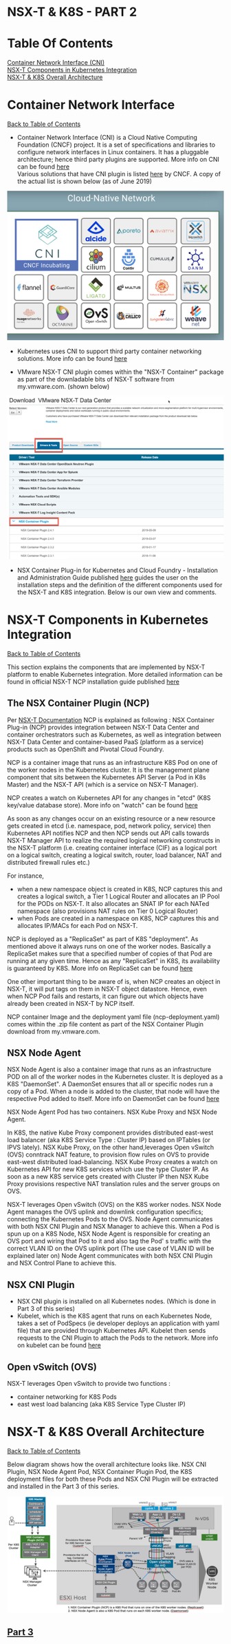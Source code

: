 # NSX-T & K8S - PART 2

# Table Of Contents

[Container Network Interface (CNI)](#Container-Network-Interface)  
[NSX-T Components in Kubernetes Integration](#NSX-T-Components-in-Kubernetes-Integration)  
[NSX-T & K8S Overall Architecture](#NSX-T-&-K8S-Overall-Architecture)

# Container Network Interface
[Back to Table of Contents](#Table-Of-Contents)

* Container Network Interface (CNI) is a Cloud Native Computing Foundation (CNCF) project. It is a set of specifications and libraries to configure network interfaces in Linux containers. It has a pluggable architecture; hence third party plugins are supported. More info on CNI can be found [here](https://github.com/containernetworking/cni)   
Various solutions that have CNI plugin is listed [here](https://landscape.cncf.io/category=cloud-native-network&format=card-mode&grouping=category) by CNCF. A copy of the actual list is shown below (as of June 2019)

![](2019-06-01-23-30-51.png)

* Kubernetes uses CNI to support third party container networking solutions. More info can be found [here](https://kubernetes.io/docs/concepts/extend-kubernetes/compute-storage-net/network-plugins/#network-plugin-requirements) 

* VMware NSX-T CNI plugin comes within the "NSX-T Container" package as part of the downladable bits of NSX-T software from my.vmware.com. (shown below)

![](2019-06-02-16-06-42.png)

* NSX Container Plug-in for Kubernetes and Cloud Foundry - Installation and Administration Guide published [here](https://docs.vmware.com/en/VMware-NSX-T-Data-Center/index.html) guides the user on the installation steps and the definition of the different components used for the NSX-T and K8S integration. Below is our own view and comments. 

# NSX-T Components in Kubernetes Integration
[Back to Table of Contents](#Table-Of-Contents)

This section explains the components that are implemented by NSX-T platform to enable Kubernetes integration. More detailed information can be found in official NSX-T NCP installation guide
published [here](https://docs.vmware.com/en/VMware-NSX-T-Data-Center/2.4/com.vmware.nsxt.ncp_kubernetes.doc/GUID-FB641321-319D-41DC-9D16-37D6BA0BC0DE.html) 
##  The NSX Container Plugin (NCP) 

Per [NSX-T Documentation](https://docs.vmware.com/en/VMware-NSX-T-Data-Center/2.4/com.vmware.nsxt.ncp_kubernetes.doc/GUID-52A92986-0FDF-43A5-A7BB-C037889F7559.html) NCP is explained as following : NSX Container Plug-in (NCP) provides integration between NSX-T Data Center and container orchestrators such as Kubernetes, as well as integration between NSX-T Data Center and container-based PaaS (platform as a service) products such as OpenShift and Pivotal Cloud Foundry.

NCP is a container image that runs as an infrastructure K8S Pod on one of the worker nodes in the Kubernetes cluster. It is the management plane component that sits between the Kubernetes API Server (a Pod in K8s Master) and the NSX-T API (which is a service on NSX-T Manager). 

NCP creates a watch on Kubernetes API for any changes in "etcd" (K8S key/value database store). More info on "watch" can be found [here](https://kubernetes.io/docs/reference/using-api/api-concepts/#efficient-detection-of-changes)

As soon as any changes occur on an existing resource or a new resource gets created in etcd (i.e. namespace, pod, network policy, service) then Kubernetes API notifies NCP and then NCP sends out API calls towards NSX-T Manager API to realize the required logical networking constructs in the NSX-T platform (i.e. creating container interface (CIF) as a logical port on a logical switch, creating a logical switch, router, load balancer, NAT and distributed firewall rules etc.) 

For instance, 

- when a new namespace object is created in K8S, NCP captures this and creates a logical switch, a Tier 1 Logical Router and allocates an IP Pool for the PODs on NSX-T. It also allocates an SNAT IP for each NATed namespace (also provisions NAT rules on Tier 0 Logical Router)
- when Pods are created in a namespace on K8S, NCP captures this and allocates IP/MACs for each Pod on NSX-T.

NCP is deployed as a "ReplicaSet" as part of K8S "deployment". As mentioned above it always runs on one of the worker nodes.  Basically a ReplicaSet makes sure that a specified number of copies of that Pod are running at any given time. Hence as any "ReplicaSet" in K8S, its availability is guaranteed by K8S. More info on ReplicaSet can be found [here](https://kubernetes.io/docs/concepts/workloads/controllers/replicaset/)   

One other important thing to be aware of is, when NCP creates an object in NSX-T, it will put tags on them in NSX-T object datastore. Hence, even when NCP Pod fails and restarts, it can figure out which objects have already been created in NSX-T by NCP itself.

NCP container Image and the deployment yaml file (ncp-deployment.yaml) comes within the .zip file content as part of the NSX Container Plugin download from my.vmware.com.
 
## NSX Node Agent 

NSX Node Agent is also a container image that runs as an infrastructure POD on all of the worker nodes in the Kubernetes cluster. It is deployed as a K8S "DaemonSet".  A DaemonSet ensures that all or specific nodes run a copy of a Pod. When a node is added to the cluster, that node will have the respective Pod added to itself. More info on DaemonSet can be found [here](https://kubernetes.io/docs/concepts/workloads/controllers/daemonset/)

NSX Node Agent Pod has two containers. NSX Kube Proxy and NSX Node Agent.   
      
In K8S, the native Kube Proxy component provides distributed east-west load balancer (aka K8S Service Type : Cluster IP) based on IPTables (or IPVS lately). NSX Kube Proxy, on the other hand,leverages Open vSwitch (OVS) conntrack NAT feature, to provision flow rules on OVS to provide east-west distributed load-balancing. NSX Kube Proxy creates a watch on Kubernetes API for new K8S services which use the type Cluster IP. As soon as a new K8S service gets created with Cluster IP then NSX Kube Proxy provisions respective NAT translation rules and the server groups on OVS.  

NSX-T leverages Open vSwitch (OVS) on the K8S worker nodes. NSX Node Agent manages the OVS uplink and downlink configuration specifics; connecting the Kubernetes Pods to the OVS. Node Agent communicates with both NSX CNI Plugin and NSX Manager to achieve this. When a Pod is spun up on a K8S Node, NSX Node Agent is responsible for creating an OVS port and wiring that Pod to it and also tag the Pod' s traffic with the correct VLAN ID on the OVS uplink port (The use case of VLAN ID will be explained later on) Node Agent communicates with both NSX CNI Plugin and NSX Control Plane to achieve this.

## NSX CNI Plugin

* NSX CNI plugin is installed on all Kubernetes nodes. (Which is done in Part 3 of this series) 
* Kubelet, which is the K8S agent that runs on each Kubernetes Node, takes a set of PodSpecs (ie developer deploys an application with yaml file) that are provided through Kubernetes API. Kubelet then sends requests to the CNI Plugin to attach the Pods to the network. More info on kubelet can be found [here](https://kubernetes.io/docs/reference/command-line-tools-reference/kubelet/)

## Open vSwitch (OVS)

NSX-T leverages Open vSwitch to provide two functions : 
- container networking for K8S Pods
- east west load balancing (aka K8S Service Type Cluster IP)

# NSX-T & K8S Overall Architecture
[Back to Table of Contents](#Table-Of-Contents)

Below diagram shows how the overall architecture looks like. NSX CNI Plugin, NSX Node Agent Pod, NSX Container Plugin Pod, the K8S deployment files for both these Pods and NSX CNI Plugin will be extracted and installed in the Part 3 of this series.

![](2019-06-03-00-01-20.png)

## [Part 3](https://github.com/dumlutimuralp/nsx-t-k8s/blob/master/Part%203/README.md)

